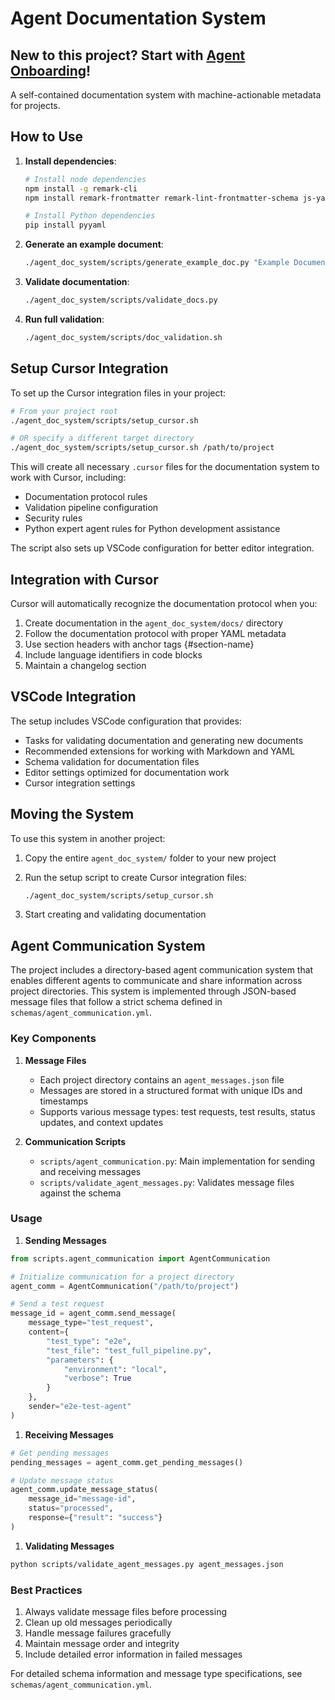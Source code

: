 # Agent Documentation System

## New to this project? Start with [Agent Onboarding](docs/agent_onboarding.md)!

A self-contained documentation system with machine-actionable metadata for projects.

## How to Use

1. **Install dependencies**:

   ```bash
   # Install node dependencies
   npm install -g remark-cli
   npm install remark-frontmatter remark-lint-frontmatter-schema js-yaml
   
   # Install Python dependencies
   pip install pyyaml
   ```

2. **Generate an example document**:

   ```bash
   ./agent_doc_system/scripts/generate_example_doc.py "Example Document" "This is an example document for testing" "Your Name"
   ```

3. **Validate documentation**:

   ```bash
   ./agent_doc_system/scripts/validate_docs.py
   ```

4. **Run full validation**:

   ```bash
   ./agent_doc_system/scripts/doc_validation.sh
   ```

## Setup Cursor Integration

To set up the Cursor integration files in your project:

```bash
# From your project root
./agent_doc_system/scripts/setup_cursor.sh

# OR specify a different target directory
./agent_doc_system/scripts/setup_cursor.sh /path/to/project
```

This will create all necessary `.cursor` files for the documentation system to work with Cursor, including:

- Documentation protocol rules
- Validation pipeline configuration
- Security rules
- Python expert agent rules for Python development assistance

The script also sets up VSCode configuration for better editor integration.

## Integration with Cursor

Cursor will automatically recognize the documentation protocol when you:

1. Create documentation in the `agent_doc_system/docs/` directory
2. Follow the documentation protocol with proper YAML metadata
3. Use section headers with anchor tags {#section-name}
4. Include language identifiers in code blocks
5. Maintain a changelog section

## VSCode Integration

The setup includes VSCode configuration that provides:

- Tasks for validating documentation and generating new documents
- Recommended extensions for working with Markdown and YAML
- Schema validation for documentation files
- Editor settings optimized for documentation work
- Cursor integration settings

## Moving the System

To use this system in another project:

1. Copy the entire `agent_doc_system/` folder to your new project
2. Run the setup script to create Cursor integration files:

   ```bash
   ./agent_doc_system/scripts/setup_cursor.sh
   ```

3. Start creating and validating documentation

## Agent Communication System

The project includes a directory-based agent communication system that enables different agents to communicate and share information across project directories. This system is implemented through JSON-based message files that follow a strict schema defined in `schemas/agent_communication.yml`.

### Key Components

1. **Message Files**
   - Each project directory contains an `agent_messages.json` file
   - Messages are stored in a structured format with unique IDs and timestamps
   - Supports various message types: test requests, test results, status updates, and context updates

2. **Communication Scripts**
   - `scripts/agent_communication.py`: Main implementation for sending and receiving messages
   - `scripts/validate_agent_messages.py`: Validates message files against the schema

### Usage

1. **Sending Messages**

```python
from scripts.agent_communication import AgentCommunication

# Initialize communication for a project directory
agent_comm = AgentCommunication("/path/to/project")

# Send a test request
message_id = agent_comm.send_message(
    message_type="test_request",
    content={
        "test_type": "e2e",
        "test_file": "test_full_pipeline.py",
        "parameters": {
            "environment": "local",
            "verbose": True
        }
    },
    sender="e2e-test-agent"
)
```

1. **Receiving Messages**

```python
# Get pending messages
pending_messages = agent_comm.get_pending_messages()

# Update message status
agent_comm.update_message_status(
    message_id="message-id",
    status="processed",
    response={"result": "success"}
)
```

1. **Validating Messages**

```bash
python scripts/validate_agent_messages.py agent_messages.json
```

### Best Practices

1. Always validate message files before processing
2. Clean up old messages periodically
3. Handle message failures gracefully
4. Maintain message order and integrity
5. Include detailed error information in failed messages

For detailed schema information and message type specifications, see `schemas/agent_communication.yml`. 